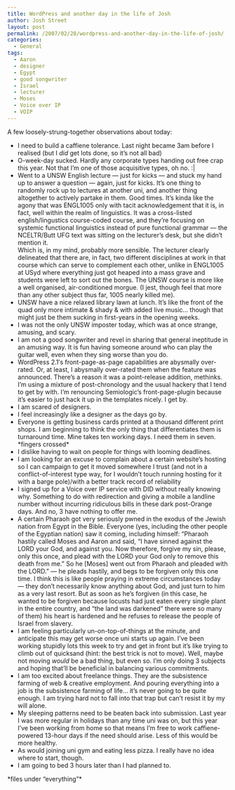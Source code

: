```yaml
---
title: WordPress and another day in the life of Josh
author: Josh Street
layout: post
permalink: /2007/02/28/wordpress-and-another-day-in-the-life-of-josh/
categories:
  - General
tags:
  - Aaron
  - designer
  - Egypt
  - good songwriter
  - Israel
  - lecturer
  - Moses
  - Voice over IP
  - VOIP
---
```

A few loosely-strung-together observations about today:

*   I need to build a caffiene tolerance. Last night became 3am before I realised (but I *did* get lots done, so it&#8217;s not all bad)
*   O-week-day sucked. Hardly any corporate types handing out free crap this year. Not that I&#8217;m one of those acquisitive types, oh no. :|
*   Went to a UNSW English lecture &#8212; just for kicks &#8212; and stuck my hand up to answer a question &#8212; again, just for kicks. It&#8217;s one thing to randomly rock up to lectures at another uni, and another thing altogether to actively partake in them. Good times. It&#8217;s kinda like the agony that was ENGL1005 only with tacit acknowledgement that it is, in fact, well within the realm of linguistics. It was a cross-listed english/lingustics course-coded course, and they&#8217;re focusing on systemic functional linguistics instead of pure functional grammar &#8212; the NCELTR/Butt UFG text was sitting on the lecturer&#8217;s desk, but she didn&#8217;t mention it.  
    Which is, in my mind, probably more sensible. The lecturer clearly delineated that there are, in fact, two different disciplines at work in that course which can serve to complement each other, unlike in ENGL1005 at USyd where everything just got heaped into a mass grave and students were left to sort out the bones. The UNSW course is more like a well organised, air-conditioned morgue. (I jest, though feel that more than any other subject thus far, 1005 nearly killed me).
*   UNSW have a nice relaxed library lawn at lunch. It&#8217;s like the front of the quad only more intimate & shady & with added live music&#8230; though that might just be them sucking in first-years in the opening weeks.
*   I was not the only UNSW imposter today, which was at once strange, amusing, and scary.
*   I am not a good songwriter and revel in sharing that general ineptitude in an amusing way. It is fun having someone around who can play the guitar well, even when they sing worse than you do.
*   WordPress 2.1&#8242;s front-page-as-page capabilities are abysmally over-rated. Or, at least, I abysmally over-rated them when the feature was announced. There&#8217;s a reason it was a point-release addition, methinks. I&#8217;m using a mixture of post-chronology and the usual hackery that I tend to get by with. I&#8217;m renouncing Semiologic&#8217;s front-page-plugin because it&#8217;s easier to just hack it up in the templates nicely. I get by.
*   I am scared of designers.
*   I feel increasingly like a designer as the days go by.
*   Everyone is getting business cards printed at a thousand different print shops. I am beginning to think the only thing that differentiates them is turnaround time. Mine takes ten working days. I need them in seven. \*fingers crossed\*
*   I dislike having to wait on people for things with looming deadlines.
*   I am looking for an excuse to complain about a certain website&#8217;s hosting so I can campaign to get it moved somewhere I trust (and not in a conflict-of-interest type way, for I wouldn&#8217;t touch running hosting for it with a barge pole)/with a better track record of reliability
*   I signed up for a Voice over IP service with DID without really knowing why. Something to do with redirection and giving a mobile a landline number without incurring ridiculous bills in these dark post-Orange days. And no, 3 have nothing to offer me.
*   A certain Pharaoh got very seriously pwned in the exodus of the Jewish nation from Egypt in the Bible. Everyone (yes, including the other people of the Egyptian nation) saw it coming, including himself: &#8220;Pharaoh hastily called Moses and Aaron and said, &#8220;I have sinned against the LORD your God, and against you. Now therefore, forgive my sin, please, only this once, and plead with the LORD your God only to remove this death from me.&#8221; So he [Moses] went out from Pharaoh and pleaded with the LORD.&#8221; &#8212; he pleads hastily, and begs to be forgiven only this one time. I think this is like people praying in extreme circumstances today &#8212; they don&#8217;t necessarily know anything about God, and just turn to him as a very last resort. But as soon as he&#8217;s forgiven (in this case, he wanted to be forgiven because locusts had just eaten every single plant in the entire country, and &#8220;the land was darkened&#8221; there were so many of them) his heart is hardened and he refuses to release the people of Israel from slavery.
*   I am feeling particularly un-on-top-of-things at the minute, and anticipate this may get worse once uni starts up again. I&#8217;ve been working stupidly lots this week to try and get in front but it&#8217;s like trying to climb out of quicksand (hint: the best trick is not to move). Well, maybe not moving *would* be a bad thing, but even so. I&#8217;m only doing 3 subjects and hoping that&#8217;ll be beneficial in balancing various commitments.
*   I am too excited about freelance things. They are the subsistence farming of web & creative employment. And pouring everything into a job is the subsistence farming of life&#8230; it&#8217;s never going to be quite enough. I am trying hard not to fall into that trap but can&#8217;t resist it by my will alone.
*   My sleeping patterns need to be beaten back into submission. Last year I was more regular in holidays than any time uni was on, but this year I&#8217;ve been working from home so that means I&#8217;m free to work caffiene-powered 13-hour days if the need should arise. Less of this would be more healthy.
*   As would joining uni gym and eating less pizza. I really have no idea where to start, though.
*   I am going to bed 3 hours later than I had planned to.

\*files under &#8220;everything&#8221;\*